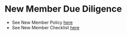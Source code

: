 # New Member Due Diligence

* See New Member Policy [here](../membership_policy.md)
* See New Member Checklist [here](../membership_checklist.md)
